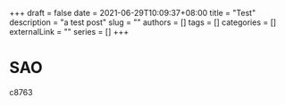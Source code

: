 +++ 
draft = false
date = 2021-06-29T10:09:37+08:00
title = "Test"
description = "a test post"
slug = ""
authors = []
tags = []
categories = []
externalLink = ""
series = []
+++
# SAO
c8763